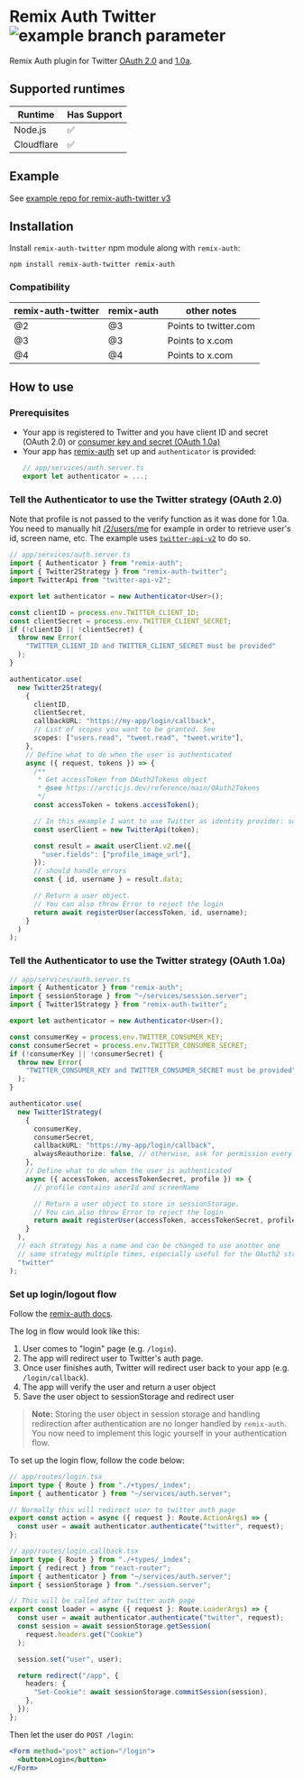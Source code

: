 # Remix Auth Twitter ![example branch parameter](https://github.com/na2hiro/remix-auth-twitter/actions/workflows/main.yml/badge.svg?branch=main)

Remix Auth plugin for Twitter [OAuth 2.0](https://developer.x.com/en/docs/authentication/oauth-2-0/user-access-token) and [1.0a](https://developer.x.com/en/docs/authentication/oauth-1-0a/obtaining-user-access-tokens).

## Supported runtimes

| Runtime    | Has Support |
| ---------- | ----------- |
| Node.js    | ✅          |
| Cloudflare | ✅          |

## Example

See [example repo for remix-auth-twitter v3](https://github.com/na2hiro/remix-auth-twitter-example)

## Installation

Install `remix-auth-twitter` npm module along with `remix-auth`:

```shell
npm install remix-auth-twitter remix-auth
```

### Compatibility

| remix-auth-twitter | remix-auth | other notes           |
| ------------------ | ---------- | --------------------- |
| @2                 | @3         | Points to twitter.com |
| @3                 | @3         | Points to x.com       |
| @4                 | @4         | Points to x.com       |

## How to use

### Prerequisites

- Your app is registered to Twitter and you have client ID and secret (OAuth 2.0) or [consumer key and secret (OAuth 1.0a)](https://developer.x.com/en/docs/authentication/oauth-1-0a/api-key-and-secret)
- Your app has [remix-auth](https://github.com/sergiodxa/remix-auth) set up and `authenticator` is provided:
  ```typescript
  // app/services/auth.server.ts
  export let authenticator = ...;
  ```

### Tell the Authenticator to use the Twitter strategy (OAuth 2.0)

Note that profile is not passed to the verify function as it was done for 1.0a. You need to manually hit [/2/users/me](https://developer.x.com/en/docs/twitter-api/users/lookup/api-reference/get-users-me) for example in order to retrieve user's id, screen name, etc. The example uses [`twitter-api-v2`](https://github.com/PLhery/node-twitter-api-v2) to do so.

```typescript jsx
// app/services/auth.server.ts
import { Authenticator } from "remix-auth";
import { Twitter2Strategy } from "remix-auth-twitter";
import TwitterApi from "twitter-api-v2";

export let authenticator = new Authenticator<User>();

const clientID = process.env.TWITTER_CLIENT_ID;
const clientSecret = process.env.TWITTER_CLIENT_SECRET;
if (!clientID || !clientSecret) {
  throw new Error(
    "TWITTER_CLIENT_ID and TWITTER_CLIENT_SECRET must be provided"
  );
}

authenticator.use(
  new Twitter2Strategy(
    {
      clientID,
      clientSecret,
      callbackURL: "https://my-app/login/callback",
      // List of scopes you want to be granted. See
      scopes: ["users.read", "tweet.read", "tweet.write"],
    },
    // Define what to do when the user is authenticated
    async ({ request, tokens }) => {
      /**
       * Get accessToken from OAuth2Tokens object
       * @see https://arcticjs.dev/reference/main/OAuth2Tokens
       */
      const accessToken = tokens.accessToken();

      // In this example I want to use Twitter as identity provider: so resolve identity from the token
      const userClient = new TwitterApi(token);

      const result = await userClient.v2.me({
        "user.fields": ["profile_image_url"],
      });
      // should handle errors
      const { id, username } = result.data;

      // Return a user object.
      // You can also throw Error to reject the login
      return await registerUser(accessToken, id, username);
    }
  )
);
```

### Tell the Authenticator to use the Twitter strategy (OAuth 1.0a)

```typescript jsx
// app/services/auth.server.ts
import { Authenticator } from "remix-auth";
import { sessionStorage } from "~/services/session.server";
import { Twitter1Strategy } from "remix-auth-twitter";

export let authenticator = new Authenticator<User>();

const consumerKey = process.env.TWITTER_CONSUMER_KEY;
const consumerSecret = process.env.TWITTER_CONSUMER_SECRET;
if (!consumerKey || !consumerSecret) {
  throw new Error(
    "TWITTER_CONSUMER_KEY and TWITTER_CONSUMER_SECRET must be provided"
  );
}

authenticator.use(
  new Twitter1Strategy(
    {
      consumerKey,
      consumerSecret,
      callbackURL: "https://my-app/login/callback",
      alwaysReauthorize: false, // otherwise, ask for permission every time
    },
    // Define what to do when the user is authenticated
    async ({ accessToken, accessTokenSecret, profile }) => {
      // profile contains userId and screenName

      // Return a user object to store in sessionStorage.
      // You can also throw Error to reject the login
      return await registerUser(accessToken, accessTokenSecret, profile);
    }
  ),
  // each strategy has a name and can be changed to use another one
  // same strategy multiple times, especially useful for the OAuth2 strategy.
  "twitter"
);
```

### Set up login/logout flow

Follow the [remix-auth docs](https://github.com/sergiodxa/remix-auth#readme).

The log in flow would look like this:

1. User comes to "login" page (e.g. `/login`).
2. The app will redirect user to Twitter's auth page.
3. Once user finishes auth, Twitter will redirect user back to your app (e.g. `/login/callback`).
4. The app will verify the user and return a user object
5. Save the user object to sessionStorage and redirect user

> **Note:** Storing the user object in session storage and handling redirection after authentication are no longer handled by `remix-auth`. You now need to implement this logic yourself in your authentication flow.

To set up the login flow, follow the code below:

```typescript jsx
// app/routes/login.tsx
import type { Route } from "./+types/_index";
import { authenticator } from "~/services/auth.server";

// Normally this will redirect user to twitter auth page
export const action = async ({ request }: Route.ActionArgs) => {
  const user = await authenticator.authenticate("twitter", request);
};
```

```typescript jsx
// app/routes/login.callback.tsx
import type { Route } from "./+types/_index";
import { redirect } from "react-router";
import { authenticator } from "~/services/auth.server";
import { sessionStorage } from "./session.server";

// This will be called after twitter auth page
export const loader = async ({ request }: Route.LoaderArgs) => {
  const user = await authenticator.authenticate("twitter", request);
  const session = await sessionStorage.getSession(
    request.headers.get("Cookie")
  );

  session.set("user", user);

  return redirect("/app", {
    headers: {
      "Set-Cookie": await sessionStorage.commitSession(session),
    },
  });
};
```

Then let the user do `POST /login`:

```jsx
<Form method="post" action="/login">
  <button>Login</button>
</Form>
```
